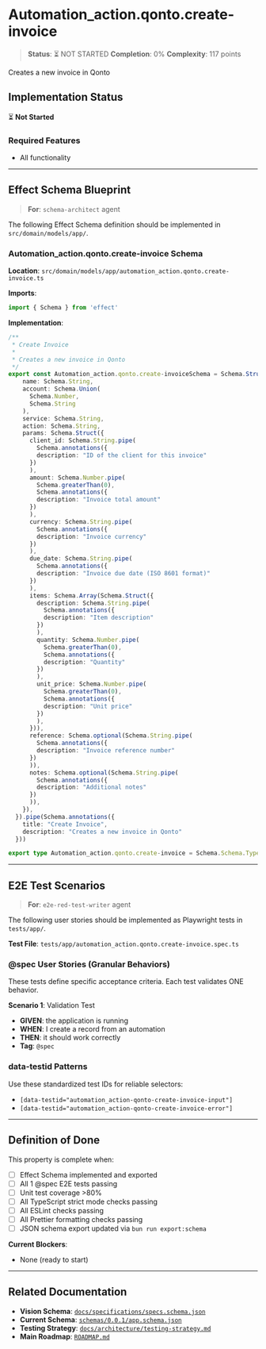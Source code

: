 # Automation_action.qonto.create-invoice

> **Status**: ⏳ NOT STARTED
> **Completion**: 0%
> **Complexity**: 117 points

Creates a new invoice in Qonto

## Implementation Status

⏳ **Not Started**

### Required Features

- All functionality

---

## Effect Schema Blueprint

> **For**: `schema-architect` agent

The following Effect Schema definition should be implemented in `src/domain/models/app/`.

### Automation_action.qonto.create-invoice Schema

**Location**: `src/domain/models/app/automation_action.qonto.create-invoice.ts`

**Imports**:

```typescript
import { Schema } from 'effect'
```

**Implementation**:

```typescript
/**
 * Create Invoice
 *
 * Creates a new invoice in Qonto
 */
export const Automation_action.qonto.create-invoiceSchema = Schema.Struct({
    name: Schema.String,
    account: Schema.Union(
      Schema.Number,
      Schema.String
    ),
    service: Schema.String,
    action: Schema.String,
    params: Schema.Struct({
      client_id: Schema.String.pipe(
        Schema.annotations({
        description: "ID of the client for this invoice"
      })
      ),
      amount: Schema.Number.pipe(
        Schema.greaterThan(0),
        Schema.annotations({
        description: "Invoice total amount"
      })
      ),
      currency: Schema.String.pipe(
        Schema.annotations({
        description: "Invoice currency"
      })
      ),
      due_date: Schema.String.pipe(
        Schema.annotations({
        description: "Invoice due date (ISO 8601 format)"
      })
      ),
      items: Schema.Array(Schema.Struct({
        description: Schema.String.pipe(
          Schema.annotations({
          description: "Item description"
        })
        ),
        quantity: Schema.Number.pipe(
          Schema.greaterThan(0),
          Schema.annotations({
          description: "Quantity"
        })
        ),
        unit_price: Schema.Number.pipe(
          Schema.greaterThan(0),
          Schema.annotations({
          description: "Unit price"
        })
        ),
      })),
      reference: Schema.optional(Schema.String.pipe(
        Schema.annotations({
        description: "Invoice reference number"
      })
      )),
      notes: Schema.optional(Schema.String.pipe(
        Schema.annotations({
        description: "Additional notes"
      })
      )),
    }),
  }).pipe(Schema.annotations({
    title: "Create Invoice",
    description: "Creates a new invoice in Qonto"
  }))

export type Automation_action.qonto.create-invoice = Schema.Schema.Type<typeof Automation_action.qonto.create-invoiceSchema>
```

---

## E2E Test Scenarios

> **For**: `e2e-red-test-writer` agent

The following user stories should be implemented as Playwright tests in `tests/app/`.

**Test File**: `tests/app/automation_action.qonto.create-invoice.spec.ts`

### @spec User Stories (Granular Behaviors)

These tests define specific acceptance criteria. Each test validates ONE behavior.

**Scenario 1**: Validation Test

- **GIVEN**: the application is running
- **WHEN**: I create a record from an automation
- **THEN**: it should work correctly
- **Tag**: `@spec`

### data-testid Patterns

Use these standardized test IDs for reliable selectors:

- `[data-testid="automation_action-qonto-create-invoice-input"]`
- `[data-testid="automation_action-qonto-create-invoice-error"]`

---

## Definition of Done

This property is complete when:

- [ ] Effect Schema implemented and exported
- [ ] All 1 @spec E2E tests passing
- [ ] Unit test coverage >80%
- [ ] All TypeScript strict mode checks passing
- [ ] All ESLint checks passing
- [ ] All Prettier formatting checks passing
- [ ] JSON schema export updated via `bun run export:schema`

**Current Blockers**:

- None (ready to start)

---

## Related Documentation

- **Vision Schema**: [`docs/specifications/specs.schema.json`](../specs.schema.json)
- **Current Schema**: [`schemas/0.0.1/app.schema.json`](../../schemas/0.0.1/app.schema.json)
- **Testing Strategy**: [`docs/architecture/testing-strategy.md`](../../architecture/testing-strategy.md)
- **Main Roadmap**: [`ROADMAP.md`](../../../ROADMAP.md)
